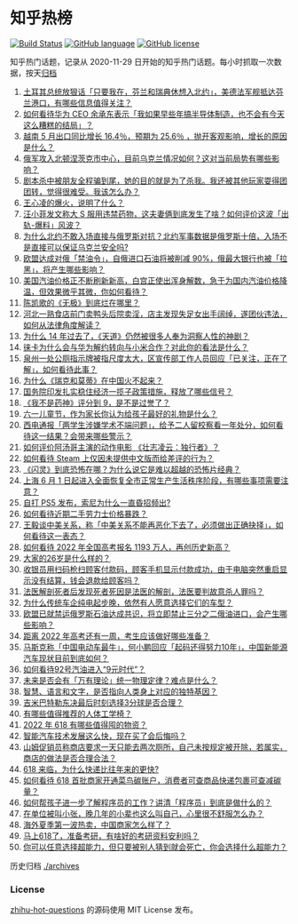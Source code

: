 # 知乎热榜
[![Build Status](https://github.com/ToWeLong/zhihu-hot-questions/workflows/CI/badge.svg)](https://github.com/ToWeLong/zhihu-hot-questions/actions)
[![GitHub language](https://img.shields.io/badge/language-golang-orange.svg)](https://golang.org/)
[![GitHub license](https://img.shields.io/github/license/ToWeLong/zhihu-hot-questions)](https://github.com/ToWeLong/zhihu-hot-questions/blob/main/LICENSE)

知乎热门话题，记录从 2020-11-29 日开始的知乎热门话题。每小时抓取一次数据，按天[归档](./archives)

<!-- BEGIN -->

1. [土耳其总统放狠话「只要我在，芬兰和瑞典休想入北约」，美德法军舰抵达芬兰港口，有哪些信息值得关注？](https://www.zhihu.com/question/535200023)
1. [如何看待华为 CEO 余承东表示「我如果早些年搞半导体制造，也不会有今天这么糟糕的结局」？](https://www.zhihu.com/question/535215728)
1. [越南 5 月出口同比增长 16.4％，预期为 25.6％ ，抛开客观影响，增长的原因是什么？](https://www.zhihu.com/question/535076177)
1. [俄军攻入北顿涅茨克市中心，目前乌克兰情况如何？这对当前局势有哪些影响？](https://www.zhihu.com/question/535390809)
1. [剧本杀中被朋友全程骗到尾，她的目的就是为了杀我。我还被其他玩家耍得团团转，觉得很难受。我该怎么办？](https://www.zhihu.com/question/453989022)
1. [王心凌的爆火，说明了什么？](https://www.zhihu.com/question/534563706)
1. [汪小菲发文称大 S 服用违禁药物，这夫妻俩到底发生了啥？如何评价这波「出轨-爆料」风波？](https://www.zhihu.com/question/535289192)
1. [为什么北约不敢入场直接与俄罗斯对抗？北约军事数据是俄罗斯十倍，入场不是直接可以保证乌克兰安全吗?](https://www.zhihu.com/question/529767971)
1. [欧盟达成对俄「禁油令」，自俄进口石油将被削减 90%，俄最大银行也被「拉黑」，将产生哪些影响？](https://www.zhihu.com/question/535383660)
1. [美国汽油价格正不断刷新新高，白宫正使出浑身解数，急于为国内汽油价格降温，但效果微乎其微，你如何看待？](https://www.zhihu.com/question/535233060)
1. [陈凯歌的《无极》到底烂在哪里？](https://www.zhihu.com/question/20702665)
1. [河北一熟食店前门卖鸭头后院卖淫，店主发现失足女出手阔绰，遂团伙违法，如何从法律角度解读？](https://www.zhihu.com/question/535203980)
1. [为什么 14 年过去了，《天道》仍然被很多人奉为洞察人性的神剧？](https://www.zhihu.com/question/534574604)
1. [徕卡为什么会与华为解约转向与小米合作？对此你的看法是什么？](https://www.zhihu.com/question/534743958)
1. [泉州一处公厕指示牌被指尺度太大，区宣传部工作人员回应「已关注，正在了解」，如何看待此事？](https://www.zhihu.com/question/535295532)
1. [为什么《瑞克和莫蒂》在中国火不起来？](https://www.zhihu.com/question/300344663)
1. [国务院印发扎实稳住经济一揽子政策措施，释放了哪些信号？](https://www.zhihu.com/question/535414582)
1. [《我不是药神》评分到 9，是不是过誉了？](https://www.zhihu.com/question/283854947)
1. [六一儿童节，作为家长你认为给孩子最好的礼物是什么？](https://www.zhihu.com/question/534796122)
1. [西电通报「两学生涉嫌学术不端问题」，给予二人留校察看一年处分，如何看待这一结果？会带来哪些警示？](https://www.zhihu.com/question/535313556)
1. [如何评价阿汤哥主演的动作电影 《壮志凌云：独行者》？](https://www.zhihu.com/question/279340887)
1. [如何看待 Steam 上仅因未提供中文版而给差评的行为？](https://www.zhihu.com/question/267172634)
1. [《闪灵》到底恐怖在哪？为什么说它是难以超越的恐怖片经典？](https://www.zhihu.com/question/31937081)
1. [上海 6 月 1 日起进入全面恢复全市正常生产生活秩序阶段，有哪些事项需要注意？](https://www.zhihu.com/question/535397178)
1. [自打 PS5 发布，索尼为什么一直昏招频出?](https://www.zhihu.com/question/534723283)
1. [如何看待近期二手劳力士价格暴跌？](https://www.zhihu.com/question/534792587)
1. [王毅谈中美关系，称「中美关系不能再恶化下去了，必须做出正确抉择」，如何看待这一表态？](https://www.zhihu.com/question/535428319)
1. [如何看待 2022 年全国高考报名 1193 万人，再创历史新高？](https://www.zhihu.com/question/535380604)
1. [大家的26岁是什么样的？](https://www.zhihu.com/question/486420587)
1. [收银员用扫码枪扫顾客付款码，顾客手机显示付款成功，由于电脑突然重启显示没有结算，钱会退款给顾客吗？](https://www.zhihu.com/question/515773892)
1. [法医解剖死者后发现死者死因是法医的解剖，法医要判故意杀人罪吗？](https://www.zhihu.com/question/534838987)
1. [为什么传统车企纯电起步晚，依然有人愿意选择它们的车型？](https://www.zhihu.com/question/534684104)
1. [欧盟已就禁运俄罗斯石油达成共识，将立即禁止三分之二俄油进口，会产生哪些影响？](https://www.zhihu.com/question/535393224)
1. [距离 2022 年高考还有一周，考生应该做好哪些准备？](https://www.zhihu.com/question/535388414)
1. [马斯克称「中国电动车最牛」，何小鹏回应「起码还得努力10年」，中国新能源汽车现状目前到底如何？](https://www.zhihu.com/question/535272301)
1. [如何看待92号汽油进入“9元时代”？](https://www.zhihu.com/question/535238900)
1. [未来是否会有「万有理论」统一物理定律？难点是什么？](https://www.zhihu.com/question/532951779)
1. [智慧、语言和文字，是否指向人类身上对应的独特基因？](https://www.zhihu.com/question/532951741)
1. [吉米巴特勒东决最后时刻选择3分球是否合理？](https://www.zhihu.com/question/535226661)
1. [有哪些值得推荐的人体工学椅？](https://www.zhihu.com/question/29015827)
1. [2022 年 618 有哪些值得囤的物资？](https://www.zhihu.com/question/482752592)
1. [智能汽车技术发展这么快，现在买了会后悔吗？](https://www.zhihu.com/question/534628145)
1. [山姆促销员称商店要求一天只能去两次厕所，自己未按规定被开除，若属实，商店的做法是否合理合法？](https://www.zhihu.com/question/535424306)
1. [618 来临，为什么快递比往年来的更快?](https://www.zhihu.com/question/535279003)
1. [如何看待 618 首批商家开通菜鸟碳账户，消费者可查商品快递包裹可查减碳量？](https://www.zhihu.com/question/535280688)
1. [如何帮孩子进一步了解程序员的工作？讲清「程序员」到底是做什么的？](https://www.zhihu.com/question/532884986)
1. [在单位被叫小张，晚几年的小辈也这么叫自己，心里很不舒服怎么办？](https://www.zhihu.com/question/369371662)
1. [海外夏季第一波热卖，中国商家怎么样了？](https://www.zhihu.com/question/535282402)
1. [马上618了，准备考研，有啥好的考研资料安利吗？](https://www.zhihu.com/question/530624025)
1. [你可以任意选择超能力，但只要被别人猜到就会死亡，你会选择什么超能力？](https://www.zhihu.com/question/535360737)

<!-- END -->

历史归档 [./archives](./archives)


### License
[zhihu-hot-questions](https://github.com/towelong/zhihu-hot-questions) 的源码使用 MIT License 发布。